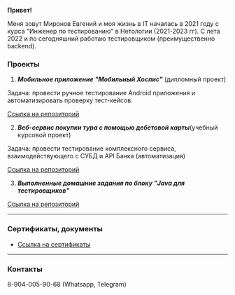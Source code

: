 **Привет!**

Меня зовут Миронов Евгений и моя жизнь в IT началась в 2021 году с курса "Инженер по тестированию" в Нетологии (2021-2023 гг). С лета 2022 и по сегодняшний работаю тестировщиком (преимущественно backend).

### **Проекты**

1. **_Мобильное приложение "Мобильный Хоспис"_** (дипломный проект)

Задача: провести ручное тестирование Android приложения и автоматизировать проверку тест-кейсов.

[Ссылка на репозиторий](https://github.com/MironovED/diploma_QA)

2. **_Веб-сервис покупки тура с помощью дебетовой карты_**(учебный курсовой проект)

Задача: провести тестирование комплексного сервиса, взаимодействующего с СУБД и API Банка (автоматизация)

[Ссылка на репозиторий](https://github.com/MironovED/course_project_0522)

3. **_Выполненные домашние задания по блоку "Java для тестировщиков"_**

[Ссылка на репозиторий](https://github.com/MironovED?tab=repositories)

---

### **Сертификаты, документы**

-   [Ссылка на сертификаты](https://github.com/MironovED/MironovED/tree/master/certificate)

---

### **Контакты**

8-904-005-90-68 (Whatsapp, Telegram)
